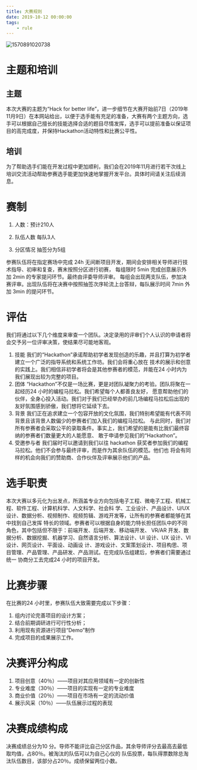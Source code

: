 ```yaml
---
title: 大赛规则
date: 2019-10-12 00:00:00
tags:
	- rule
---
```

![1570891020738](/rule/1570891020738.png)

# 主题和培训

## 主题

本次大赛的主题为“Hack for better life”，进一步细节在大赛开始前7日（2019年11月9日）在本网站给出，以便于选手能有充足的准备，大赛有两个主题方向，选手可以根据自己擅长的技能选择合适的题目尽情发挥，选手可以提前准备以保证项目的高完成度，并保持Hackathon活动特性和比赛公平性。

## 培训

为了帮助选手们能在开发过程中更加顺利，我们会在2019年11月进行若干次线上培训交流活动帮助参赛选手能更加快速地掌握开发平台。具体时间请关注后续消息。

# 赛制

1. 人数：预计210人 

2. 队伍人数     每队3人 
3. 分区情况     抽签分为5组

参赛队伍将在指定赛场中完成 24h 无间断项目开发，期间会安排相关导师进行技术指导、初审和复查，赛末按照分区进行初赛， 每组限时 5min 完成创意展示外加 2min 的专家提问环节。最终由评委导师评审。 每组会出现两支队伍，参加决赛评审。出现队伍将在决赛中按照抽签次序轮流上台答辩，每队展示时间 7min 外加 3min 的提问环节。 

# 评估 

我们将通过以下几个维度来审查一个团队。决定录用的评审们个人认识的申请者将会交予另一位评审决策，使结果尽可能地客观。 

1. 技能     我们的“Hackathon”承诺帮助初学者发现创造的乐趣，并且打算为初学者建立一个广泛的指导系统和系统工作坊。我们会将重心放在 技术的展示和创意的实践上。我们相信非初学者将会是其他参赛者的模范，并能在24 小时内为我们展现出较为完整的项目。  
2. 团体      “Hackathon”不仅是一场比赛，更是对团队凝聚力的考验。团队将聚在一起经历24 小时的编程马拉松。我们希望每个人都善良友好， 愿意帮助他们的伙伴，全身心投入活动。我们对于我们已经举办的前几场编程马拉松后出现的友好氛围感到骄傲，我们想将它延续下去。 
3. 背景      我们正在追求建立一个包容开放的文化氛围，我们特别希望能有代表不同背景且该背景人数偏少的参赛者们加入我们的编程马拉松。 与此同时，我们对所有参赛者会采取公平的录取条件。事实上，我们希望的是能有比我们最终容纳的参赛者们数量更大的人能愿意、 敢于申请参见我们的“Hackathon”。  
4. 受邀参与者      我们届时可以邀请到我们以往 hackathon 获奖者参加我们的编程马拉松。他们不会参与最终评审，而是作为其余队伍的模范。他们也 将会有同样的机会向我们的赞助商、合作伙伴及评审展示他们的产品。

# 选手职责 

本次大赛以多元化为出发点，所涵盖专业方向包括电子工程、微电子工程、机械工程、软件工程、计算机科学、人文科学、社会科 学、工业设计、产品设计、U/UX 设计、数据分析、视频制作、视频剪辑、游戏开发等，让所有的参赛者都能够在其中找到自己发挥 特长的领域。参赛者可以根据自身的能力特长担任团队中的不同角色，其中包括但不限于：前端开发、后端开发、移动端开发、 VR/AR 开发、数据分析、数据挖掘、机器学习、自然语言分析、算法设计、UI 设计、UX 设计、Ⅵ设计、网页设计、平面设、动画设 计、游戏设计、文案策划设计、项目构思、项目管理、产品管理、产品研发、产品测试。在完成队伍组建后，参赛者们需要通过统一 协商分工去完成24 小时的项目开发。

# 比赛步骤

在比赛的24 小时里，参赛队伍大致需要完成以下步骤：  

1. 组内讨论完善项目的设计方案；
2. 结合前期调研进行可行性分析；  
3. 利用现有资源进行项目“Demo”制作  
4. 完成项目的成果展示工作。

# 决赛评分构成 

1. 项目创意（40％）——项目对其应用领域有一定的创新性 
2. 专业难度（30％）——项目的实现有一定的专业难度 
3. 商业价值（20％）——项目在市场有一定的流动价值 
4. 展示风采（10％）——队伍展示过程的表现 

# 决赛成绩构成 

决赛成绩总分为10 分。导师不能评比自己分区作品，其余导师评分去最高去最低取均值，占80％。被淘汰的队伍可以为自己心仪的 队伍投票，每队得票数除总淘汰队伍数目，该部分占20％。成绩保留两位小数。 
